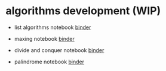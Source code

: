 # algorithms development (WIP)


* list algorithms notebook [binder](https://mybinder.org/v2/gh/tutorials-4newbies/algorithms_development/master?filepath=list_algorithms.ipynb)

* maxing notebook [binder](https://mybinder.org/v2/gh/tutorials-4newbies/algorithms_development/master?filepath=maxing.ipynb)

* divide and conquer notebook [binder](https://mybinder.org/v2/gh/tutorials-4newbies/algorithms_development/master?filepath=divide_conquer_binary_search.ipynb)

* palindrome notebook [binder](https://mybinder.org/v2/gh/tutorials-4newbies/algorithms_development/master?filepath=palindrome.ipynb)